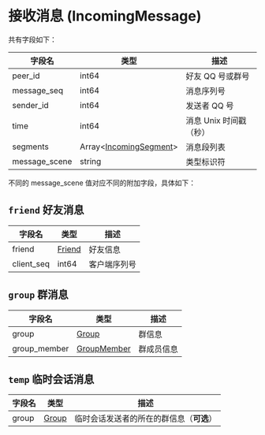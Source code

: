 # 接收消息 (IncomingMessage)
共有字段如下：

| 字段名 | 类型 | 描述 |
| --- | --- | --- |
| peer_id | int64 | 好友 QQ 号或群号 |
| message_seq | int64 | 消息序列号 |
| sender_id | int64 | 发送者 QQ 号 |
| time | int64 | 消息 Unix 时间戳（秒） |
| segments | Array<[IncomingSegment](../struct/IncomingSegment.md)> | 消息段列表 |
| message_scene | string | 类型标识符 |

不同的 message_scene 值对应不同的附加字段，具体如下：

## `friend` 好友消息

| 字段名 | 类型 | 描述 |
| --- | --- | --- |
| friend | [Friend](../struct/Friend.md) | 好友信息 |
| client_seq | int64 | 客户端序列号 |
## `group` 群消息

| 字段名 | 类型 | 描述 |
| --- | --- | --- |
| group | [Group](../struct/Group.md) | 群信息 |
| group_member | [GroupMember](../struct/GroupMember.md) | 群成员信息 |
## `temp` 临时会话消息

| 字段名 | 类型 | 描述 |
| --- | --- | --- |
| group | [Group](../struct/Group.md) | 临时会话发送者的所在的群信息（**可选**） |

